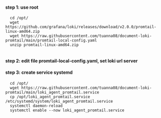 #### step 1: use root

```
  cd /opt/
  wget https://github.com/grafana/loki/releases/download/v2.0.0/promtail-linux-amd64.zip
  wget https://raw.githubusercontent.com/tuanna08/document-loki-promtail/main/promtail-local-config.yaml
  unzip promtail-linux-amd64.zip 
  
```
#### step 2: edit file promtail-local-config.yaml, set loki url server

#### step 3: create service systemd

```
  cd /opt/
  wget https://raw.githubusercontent.com/tuanna08/document-loki-promtail/main/loki_agent_promtail.service
  cp /opt/loki_agent_promtail.service /etc/systemd/system/loki_agent_promtail.service
  systemctl daemon-reload
  systemctl enable --now loki_agent_promtail.service
```
